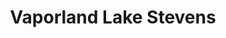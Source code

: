 ---
title: "Vaporland Lake Stevens"
url: /lake-stevens/vaporland-lake-stevens/
shop: E-Zigaretten
---